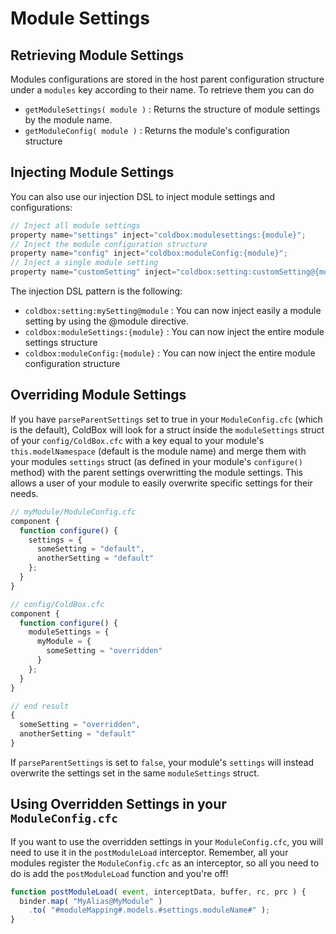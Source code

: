 # Module Settings

## Retrieving Module Settings

Modules configurations are stored in the host parent configuration structure under a `modules` key according to their name. To retrieve them you can do

* `getModuleSettings( module )` : Returns the structure of module settings by the module name.
* `getModuleConfig( module )` : Returns the module's configuration structure

## Injecting Module Settings

You can also use our injection DSL to inject module settings and configurations:

```javascript
// Inject all module settings
property name="settings" inject="coldbox:modulesettings:{module}";
// Inject the module configuration structure
property name="config" inject="coldbox:moduleConfig:{module}";
// Inject a single module setting
property name="customSetting" inject="coldbox:setting:customSetting@{module}";
```

The injection DSL pattern is the following:

* `coldbox:setting:mySetting@module` : You can now inject easily a module setting by using the @module directive.
* `coldbox:moduleSettings:{module}` : You can now inject the entire module settings structure
* `coldbox:moduleConfig:{module}` : You can now inject the entire module configuration structure&#x20;

## Overriding Module Settings

If you have `parseParentSettings` set to true in your `ModuleConfig.cfc` (which is the default), ColdBox will look for a struct inside the `moduleSettings` struct of your `config/ColdBox.cfc` with a key equal to your module's `this.modelNamespace` (default is the module name) and merge them with your modules `settings` struct (as defined in your module's `configure()` method) with the parent settings overwritting the module settings. This allows a user of your module to easily overwrite specific settings for their needs.

```javascript
// myModule/ModuleConfig.cfc
component {
  function configure() {
    settings = {
      someSetting = "default",
      anotherSetting = "default"
    };
  }
}

// config/ColdBox.cfc
component {
  function configure() {
    moduleSettings = {
      myModule = {
        someSetting = "overridden" 
      }
    };
  }
}

// end result
{
  someSetting = "overridden",
  anotherSetting = "default"
}
```

If `parseParentSettings` is set to `false`, your module's `settings` will instead overwrite the settings set in the same `moduleSettings` struct.

## Using Overridden Settings in your `ModuleConfig.cfc`

If you want to use the overridden settings in your `ModuleConfig.cfc`, you will need to use it in the `postModuleLoad` interceptor. Remember, all your modules register the `ModuleConfig.cfc` as an interceptor, so all you need to do is add the `postModuleLoad` function and you're off!

```javascript
function postModuleLoad( event, interceptData, buffer, rc, prc ) {
  binder.map( "MyAlias@MyModule" )
    .to( "#moduleMapping#.models.#settings.moduleName#" );
}
```
